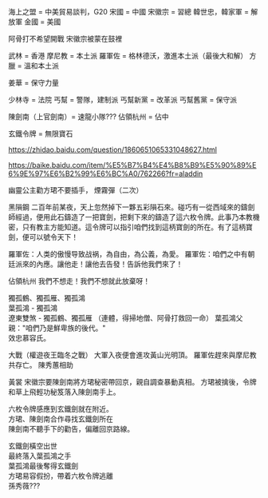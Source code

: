 海上之盟 = 中美貿易談判，G20
宋國 = 中國
宋徽宗 = 習總
韓世忠，韓家軍 = 解放軍
金國 = 美國

阿骨打不希望開戰
宋徽宗被蒙在鼓裡

武林 = 香港
摩尼教 = 本土派
羅軍佐 = 格林德沃，激進本土派（最後大和解）
方臘 = 溫和本土派

姜華 = 保守力量

少林寺 = 法院
丐幫 = 警隊，建制派
丐幫新黨 = 改革派
丐幫舊黨 = 保守派

陳劍南（上官劍南）= 速龍小隊???
佔領杭州 = 佔中

玄鐵令牌 = 無限寶石

https://zhidao.baidu.com/question/1860651065331048627.html

https://baike.baidu.com/item/%E5%B7%B4%E4%B8%B9%E5%90%89%E6%9E%97%E6%B2%99%E6%BC%A0/762266?fr=aladdin

幽靈公主勸方珺不要插手， 煙霧彈（二次）

黑隕鋼
二百年前某夜，天上忽然掉下一夥五彩隕石來。碰巧有一從西域來的鑄劍師經過，便用此石鑄造了一把寶劍，把剩下來的鑄造了這六枚令牌。此事乃本教機密，只有教主方能知道。這令牌可以指引咱們找到這柄寶劍的所在。有了這柄寶劍，便可以號令天下！

羅軍佐：人类的傲慢导致战祸，為自由，為公義，為愛。
羅軍佐：咱們之中有朝廷派來的內應。讓他走！讓他去告發！告訴他我們來了！

佔領杭州
我們不想走！我們不想就此放棄呀！

獨孤鶴、獨孤雁、獨孤鴻  
葉孤鴻 - 獨孤鴻  
遼東雙煞 - 獨孤鶴、獨孤雁
（連體，得掃地僧、阿骨打救回一命）
葉孤鴻父親："咱們乃是鮮卑族的後代。"  
效忠慕容氏。

大戰（權遊夜王臨冬之戰）
大軍入夜便會進攻黃山光明頂。
羅軍佐趕來與摩尼教共存亡。
陳秀蕙相助

黃裳
宋徽宗要陳劍南將方珺秘密帶回京，親自調查暴動真相。
方珺被擒後，令牌和草上飛輕功秘笈落入陳劍南手上。

六枚令牌感應到玄鐵劍就在附近。  
方珺、陳劍南合作尋找玄鐵劍所在  
陳劍南不聽手下的勸告，偏離回京路線。

玄鐵劍橫空出世  
最終落入葉孤鴻之手  
葉孤鴻最後奪得玄鐵劍  
方珺易容假扮，帶着六枚令牌逃離  
孫秀薇???
